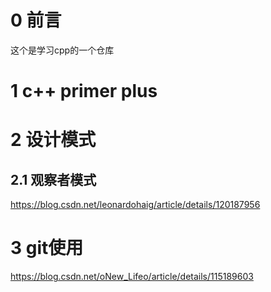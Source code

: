 # 0 前言
这个是学习cpp的一个仓库

# 1 c++ primer plus

# 2 设计模式
## 2.1 观察者模式
https://blog.csdn.net/leonardohaig/article/details/120187956

# 3 git使用
https://blog.csdn.net/oNew_Lifeo/article/details/115189603
